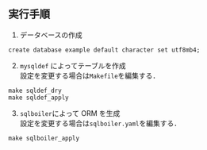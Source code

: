 ## 実行手順

1. データベースの作成

```mysql
create database example default character set utf8mb4;
```

2. `mysqldef` によってテーブルを作成 \
   設定を変更する場合は`Makefile`を編集する．

```
make sqldef_dry
make sqldef_apply
```

3. `sqlboiler`によって ORM を生成 \
   設定を変更する場合は`sqlboiler.yaml`を編集する．

```
make sqlboiler_apply
```
